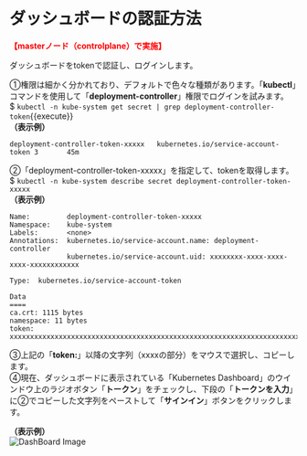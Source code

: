 # ダッシュボードの認証方法
**<span style="color: red; ">【masterノード（controlplane）で実施】</span>**  

ダッシュボードをtokenで認証し、ログインします。  

①権限は細かく分かれており、デフォルトで色々な種類があります。「**kubectl**」コマンドを使用して「**deployment-controller**」権限でログインを試みます。  
$ `kubectl -n kube-system get secret | grep deployment-controller-token`{{execute}}  
**（表示例）**
```
deployment-controller-token-xxxxx   kubernetes.io/service-account-token 3       45m
```  
②「deployment-controller-token-xxxxx」を指定して、tokenを取得します。  
$ `kubectl -n kube-system describe secret deployment-controller-token-xxxxx`  
**（表示例）**
```
Name:         deployment-controller-token-xxxxx
Namespace:    kube-system
Labels:       <none>
Annotations:  kubernetes.io/service-account.name: deployment-controller
              kubernetes.io/service-account.uid: xxxxxxxx-xxxx-xxxx-xxxx-xxxxxxxxxxxx

Type:  kubernetes.io/service-account-token

Data
====
ca.crt: 1115 bytes
namespace: 11 bytes
token: xxxxxxxxxxxxxxxxxxxxxxxxxxxxxxxxxxxxxxxxxxxxxxxxxxxxxxxxxxxxxxxxxxxxxxxxxxxxxxxxxxxxxxxxxxxxxxxxxxxxxxxxx
```  
③上記の「**token:**」以降の文字列（xxxxの部分）をマウスで選択し、コピーします。   
④現在、ダッシュボードに表示されている「Kubernetes Dashboard」のウインドウ上のラジオボタン「**トークン**」をチェックし、下段の「**トークンを入力**」に②でコピーした文字列をペーストして「**サインイン**」ボタンをクリックします。  

**（表示例）**  
![DashBoard Image](./assets/Step12.png)  


